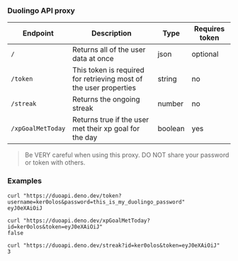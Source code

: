 ### Duolingo API proxy

| Endpoint          | Description                                                       | Type    | Requires token |
| ----------------- | ----------------------------------------------------------------- | ------- | -------------- |
| `/`               | Returns all of the user data at once                              | json    | optional       |
| `/token`          | This token is required for retrieving most of the user properties | string  | no             |
| `/streak`         | Returns the ongoing streak                                        | number  | no             |
| `/xpGoalMetToday` | Returns true if the user met their xp goal for the day            | boolean | yes            |

> Be VERY careful when using this proxy. DO NOT share your password or token
> with others.

### Examples

```shell
curl "https://duoapi.deno.dev/token?username=ker0olos&password=this_is_my_duolingo_password"
eyJ0eXAiOiJ
```

```shell
curl "https://duoapi.deno.dev/xpGoalMetToday?id=ker0olos&token=eyJ0eXAiOiJ"
false
```

```shell
curl "https://duoapi.deno.dev/streak?id=ker0olos&token=eyJ0eXAiOiJ"
3
```
